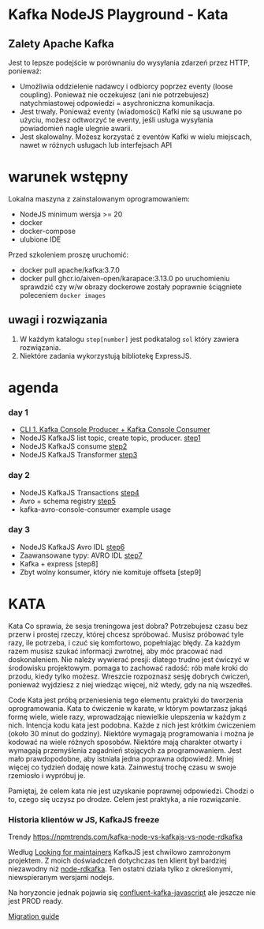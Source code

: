 # Kafka NodeJS Playground - Kata

## Zalety Apache Kafka
Jest to lepsze podejście w porównaniu do wysyłania zdarzeń przez HTTP, ponieważ:

- Umożliwia oddzielenie nadawcy i odbiorcy poprzez eventy (loose coupling). Ponieważ nie oczekujesz (ani nie potrzebujesz) natychmiastowej odpowiedzi = asychroniczna komunikacja.
- Jest trwały. Ponieważ eventy (wiadomości) Kafki nie są usuwane po użyciu, możesz odtworzyć te eventy, jeśli usługa wysyłania powiadomień nagle ulegnie awarii.
- Jest skalowalny. Możesz korzystać z eventów Kafki w wielu miejscach, nawet w różnych usługach lub interfejsach API

# warunek wstępny
Lokalna maszyna z zainstalowanym oprogramowaniem:
- NodeJS minimum wersja >= 20
- docker 
- docker-compose
- ulubione IDE

Przed szkoleniem proszę uruchomić:
- docker pull apache/kafka:3.7.0
- docker pull ghcr.io/aiven-open/karapace:3.13.0
po uruchomieniu sprawdzić czy w/w obrazy dockerowe zostały poprawnie ściągniete poleceniem `docker images`

## uwagi i rozwiązania
1. W każdym katalogu `step[number]` jest podkatalog `sol` który zawiera rozwiązania.
2. Niektóre zadania wykorzystują bibliotekę ExpressJS.

# agenda
### day 1
- [CLI 1. Kafka Console Producer + Kafka Console Consumer](https://rustic-candytuft-314.notion.site/Publish-Subscribe-b17cfbb86a2d46f887db1b54d887afa2)
- NodeJS KafkaJS list topic, create topic, producer. [step1](./src/step1_produce_create_topic/step1_instruction_pl.md)
- NodeJS KafkaJS consume [step2](./src/step2_consume/step2_instruction_pl.md)
- NodeJS KafkaJS Transformer [step3](./src/step3_transform/step3_instruction_pl.md)

### day 2
- NodeJS KafkaJS Transactions [step4](./src/step4_transaction/step4_instruction_pl.md)
- Avro + schema registry [step5](./src/step5_avro/step5_instruction_pl.md)
- kafka-avro-console-consumer example usage

### day 3
- NodeJS KafkaJS Avro IDL [step6](./src/step6_avro_idl/step6_instruction_pl.md)
- Zaawansowane typy: AVRO IDL [step7](./src/step7_avro_idl_adv/step7_instruction_pl.md)
- Kafka + express [step8]
- Zbyt wolny konsumer, który nie komituje offseta [step9]


# KATA
Kata
Co sprawia, że sesja treningowa jest dobra? Potrzebujesz czasu bez przerw i prostej rzeczy, której chcesz spróbować. Musisz próbować tyle razy, ile potrzeba, i czuć się komfortowo, popełniając błędy. Za każdym razem musisz szukać informacji zwrotnej, aby móc pracować nad doskonaleniem. Nie należy wywierać presji: dlatego trudno jest ćwiczyć w środowisku projektowym. pomaga to zachować radość: rób małe kroki do przodu, kiedy tylko możesz. Wreszcie rozpoznasz sesję dobrych ćwiczeń, ponieważ wyjdziesz z niej wiedząc więcej, niż wtedy, gdy na nią wszedłeś.

Code Kata jest próbą przeniesienia tego elementu praktyki do tworzenia oprogramowania. Kata to ćwiczenie w karate, w którym powtarzasz jakąś formę wiele, wiele razy, wprowadzając niewielkie ulepszenia w każdym z nich. Intencja kodu kata jest podobna. Każde z nich jest krótkim ćwiczeniem (około 30 minut do godziny). Niektóre wymagają programowania i można je kodować na wiele różnych sposobów. Niektóre mają charakter otwarty i wymagają przemyślenia zagadnień stojących za programowaniem. Jest mało prawdopodobne, aby istniała jedna poprawna odpowiedź. Mniej więcej co tydzień dodaję nowe kata. Zainwestuj trochę czasu w swoje rzemiosło i wypróbuj je.

Pamiętaj, że celem kata nie jest uzyskanie poprawnej odpowiedzi. Chodzi o to, czego się uczysz po drodze. Celem jest praktyka, a nie rozwiązanie.


### Historia klientów w JS, KafkaJS freeze
Trendy https://npmtrends.com/kafka-node-vs-kafkajs-vs-node-rdkafka

Według [Looking for maintainers](https://github.com/tulios/kafkajs/issues/1603) KafkaJS jest chwilowo zamrożonym projektem. Z moich doświadczeń dotychczas ten klient był bardziej niezawodny niż [node-rdkafka](https://github.com/Blizzard/node-rdkafka). Ten ostatni działa tylko z określonymi, niewspieranym wersjami nodejs.

Na horyzoncie jednak pojawia się [confluent-kafka-javascript](https://github.com/confluentinc/confluent-kafka-javascript) ale jeszcze nie jest PROD ready.

[Migration guide](https://github.com/confluentinc/confluent-kafka-javascript/blob/dev_early_access_development_branch/MIGRATION.md#kafkajs)
